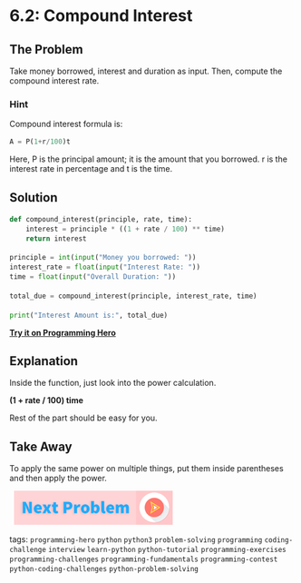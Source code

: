 # 6.2: Compound Interest

## The Problem
Take money borrowed, interest and duration as input. Then, compute the compound interest rate.

###   Hint
Compound interest formula is:
```python
A = P(1+r/100)t
```

Here, P is the principal amount; it is the amount that you borrowed. r is the interest rate in percentage and t is the time.

## Solution

```python
def compound_interest(principle, rate, time):
	interest = principle * ((1 + rate / 100) ** time)
	return interest

principle = int(input("Money you borrowed: "))
interest_rate = float(input("Interest Rate: "))
time = float(input("Overall Duration: "))

total_due = compound_interest(principle, interest_rate, time)

print("Interest Amount is:", total_due)
```

**[Try it on Programming Hero](https://play.google.com/store/apps/details?id=com.learnprogramming.codecamp)**

## Explanation
Inside the function, just look into the power calculation. 

**(1 + rate / 100)  time**

Rest of the part should be easy for you. 

##  Take Away
To apply the same power on multiple things, put them inside parentheses and then apply the power. 


&nbsp;
[![Next Page](../assets/next-button.png)](Calculate-Grades.md)
&nbsp;

tags:  `programming-hero`  `python`  `python3`  `problem-solving`  `programming`  `coding-challenge`  `interview`  `learn-python`  `python-tutorial`  `programming-exercises`  `programming-challenges`  `programming-fundamentals`  `programming-contest`  `python-coding-challenges`  `python-problem-solving`
